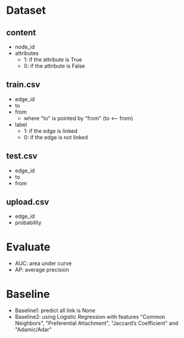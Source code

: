 # Dataset
## content
* node_id
* attributes
    + 1: if the attribute is True
    + 0: if the attribute is False
## train.csv
* edge_id
* to
* from
    + where "to" is pointed by "from" (to <-- from)
* label
    + 1: if the edge is linked
    + 0: if the edge is not linked
## test.csv
* edge_id
* to
* from
## upload.csv
* edge_id
* probability

# Evaluate
* AUC: area under curve
* AP: average precision

# Baseline
* Baseline1: predict all link is None
* Baseline2: using Logistic Regression with features "Common Neighbors", "Preferential Attachment", "Jaccard’s Coefficient" and "Adamic/Adar"